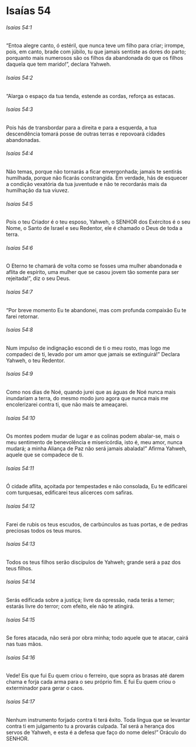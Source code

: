 # Isaías 54

###### Isaías 54:1

“Entoa alegre canto, ó estéril, que nunca teve um filho para criar; irrompe, pois, em canto, brade com júbilo, tu que jamais sentiste as dores do parto; porquanto mais numerosos são os filhos da abandonada do que os filhos daquela que tem marido!”, declara Yahweh.

###### Isaías 54:2

“Alarga o espaço da tua tenda, estende as cordas, reforça as estacas.

###### Isaías 54:3

Pois hás de transbordar para a direita e para a esquerda, a tua descendência tomará posse de outras terras e repovoará cidades abandonadas.

###### Isaías 54:4

Não temas, porque não tornarás a ficar envergonhada; jamais te sentirás humilhada, porque não ficarás constrangida. Em verdade, hás de esquecer a condição vexatória da tua juventude e não te recordarás mais da humilhação da tua viuvez.

###### Isaías 54:5

Pois o teu Criador é o teu esposo, Yahweh, o SENHOR dos Exércitos é o seu Nome, o Santo de Israel e seu Redentor, ele é chamado o Deus de toda a terra.

###### Isaías 54:6

O Eterno te chamará de volta como se fosses uma mulher abandonada e aflita de espírito, uma mulher que se casou jovem tão somente para ser rejeitada!”, diz o seu Deus.

###### Isaías 54:7

“Por breve momento Eu te abandonei, mas com profunda compaixão Eu te farei retornar.

###### Isaías 54:8

Num impulso de indignação escondi de ti o meu rosto, mas logo me compadeci de ti, levado por um amor que jamais se extinguirá!” Declara Yahweh, o teu Redentor.

###### Isaías 54:9

Como nos dias de Noé, quando jurei que as águas de Noé nunca mais inundariam a terra, do mesmo modo juro agora que nunca mais me encolerizarei contra ti, que não mais te ameaçarei.

###### Isaías 54:10

Os montes podem mudar de lugar e as colinas podem abalar-se, mais o meu sentimento de benevolência e misericórdia, isto é, meu amor, nunca mudará; a minha Aliança de Paz não será jamais abalada!” Afirma Yahweh, aquele que se compadece de ti.

###### Isaías 54:11

Ó cidade aflita, açoitada por tempestades e não consolada, Eu te edificarei com turquesas, edificarei teus alicerces com safiras.

###### Isaías 54:12

Farei de rubis os teus escudos, de carbúnculos as tuas portas, e de pedras preciosas todos os teus muros.

###### Isaías 54:13

Todos os teus filhos serão discípulos de Yahweh; grande será a paz dos teus filhos.

###### Isaías 54:14

Serás edificada sobre a justiça; livre da opressão, nada terás a temer; estarás livre do terror; com efeito, ele não te atingirá.

###### Isaías 54:15

Se fores atacada, não será por obra minha; todo aquele que te atacar, cairá nas tuas mãos.

###### Isaías 54:16

Vede! Eis que fui Eu quem criou o ferreiro, que sopra as brasas até darem chama e forja cada arma para o seu próprio fim. E fui Eu quem criou o exterminador para gerar o caos.

###### Isaías 54:17

Nenhum instrumento forjado contra ti terá êxito. Toda língua que se levantar contra ti em julgamento tu a provarás culpada. Tal será a herança dos servos de Yahweh, e esta é a defesa que faço do nome deles!” Oráculo do SENHOR.


